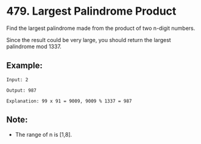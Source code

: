 # 479. Largest Palindrome Product

Find the largest palindrome made from the product of two n-digit numbers.

Since the result could be very large, you should return the largest palindrome mod 1337.

## Example:

```
Input: 2

Output: 987

Explanation: 99 x 91 = 9009, 9009 % 1337 = 987
```
 
## Note:

* The range of n is [1,8].